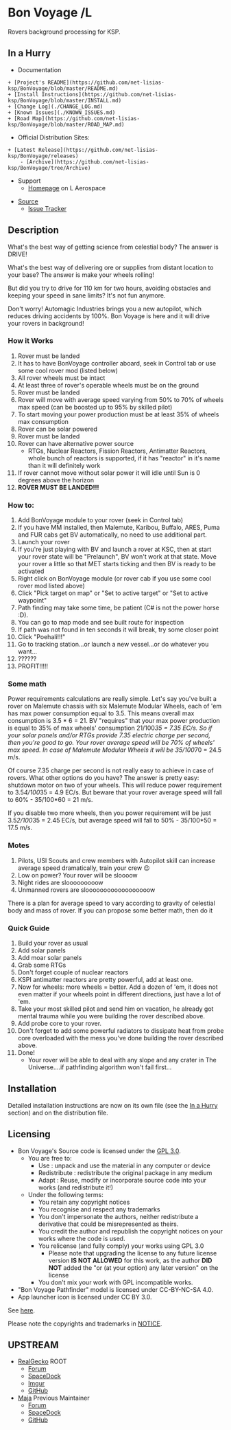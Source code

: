 # Bon Voyage /L

Rovers background processing for KSP.


## In a Hurry

* Documentation
<!--	+ [Homepage](http://ksp.lisias.net/add-ons/BonVoyage/) on L Aerospace -->
	+ [Project's README](https://github.com/net-lisias-ksp/BonVoyage/blob/master/README.md)
	+ [Install Instructions](https://github.com/net-lisias-ksp/BonVoyage/blob/master/INSTALL.md)
	+ [Change Log](./CHANGE_LOG.md)
	+ [Known Issues](./KNOWN_ISSUES.md)
	+ [Road Map](https://github.com/net-lisias-ksp/BonVoyage/blob/master/ROAD_MAP.md)
* Official Distribution Sites:
<!--	+ [CurseForge](https://kerbal.curseforge.com/projects/BonVoyage) -->
<!--	+ [SpaceDock](https://spacedock.info/mod/127/BonVoyage) -->
	+ [Latest Release](https://github.com/net-lisias-ksp/BonVoyage/releases)
		- [Archive](https://github.com/net-lisias-ksp/BonVoyage/tree/Archive)
* Support
	+ [Homepage](http://ksp.lisias.net/add-ons/BonVoyage/Support/) on L Aerospace
<!--	+ [Forum](https://forum.kerbalspaceprogram.com/index.php?/topic/*-*/) -->
<!--	+ [Discussions on Github](https://github.com/net-lisias-ksp/BonVoyage/discussions/categories/support) -->
* [Source](https://github.com/net-lisias-ksp/BonVoyage)
	+ [Issue Tracker](https://github.com/net-lisias-ksp/BonVoyage/issues)


## Description

What's the best way of getting science from celestial body? The answer is DRIVE!

What's the best way of delivering ore or supplies from distant location to your base? The answer is make your wheels rolling!

But did you try to drive for 110 km for two hours, avoiding obstacles and keeping your speed in sane limits? It's not fun anymore.

Don't worry! Automagic Industries brings you a new autopilot, which reduces driving accidents by 100%. Bon Voyage is here and it will drive your rovers in background!

### How it Works

1. Rover must be landed
2. It has to have BonVoyage controller aboard, seek in Control tab or use some cool rover mod (listed below)
3. All rover wheels must be intact
4. At least three of rover's operable wheels must be on the ground
5. Rover must be landed
6. Rover will move with average speed varying from 50% to 70% of wheels max speed (can be boosted up to 95% by skilled pilot)
7. To start moving your power production must be at least 35% of wheels max consumption
8. Rover can be solar powered
9. Rover must be landed
10. Rover can have alternative power source
	* RTGs, Nuclear Reactors, Fission Reactors, Antimatter Reactors, whole bunch of reactors is supported, if it has "reactor" in it's name than it will definitely work
11. If rover cannot move without solar power it will idle until Sun is 0 degrees above the horizon
12. **ROVER MUST BE LANDED!!!**

### How to:

1. Add BonVoyage module to your rover (seek in Control tab)
2. If you have MM installed, then Malemute, Karibou, Buffalo, ARES, Puma and FUR cabs get BV automatically, no need to use additional part. 
3. Launch your rover
4. If you're just playing with BV and launch a rover at KSC, then at start your rover state will be "Prelaunch", BV won't work at that state. Move your rover a little so that MET starts ticking and then BV is ready to be activated
5. Right click on BonVoyage module (or rover cab if you use some cool rover mod listed above)
6. Click "Pick target on map" or "Set to active target" or "Set to active waypoint"
7. Path finding may take some time, be patient (C# is not the power horse :D).
8. You can go to map mode and see built route for inspection
9. If path was not found in ten seconds it will break, try some closer point
10. Click "Poehali!!!"
11. Go to tracking station...or launch a new vessel...or do whatever you want...
12. ??????
13. PROFIT!!!!!

### Some math

Power requirements calculations are really simple. Let's say you've built a rover on Malemute chassis with six Malemute Modular Wheels, each of 'em has max power consumption equal to 3.5. This means overall max consumption is 3.5 * 6 = 21. BV "requires" that your max power production is equal to 35% of max wheels' consumption 21/100*35 = 7.35 EC/s. So if your solar panels and/or RTGs provide 7.35 electric charge per second, then you're good to go. Your rover average speed will be 70% of wheels' max speed. In case of Malemute Modular Wheels it will be 35/100*70 = 24.5 m/s.

Of course 7.35 charge per second is not really easy to achieve in case of rovers. What other options do you have? The answer is pretty easy: shutdown motor on two of your wheels. This will reduce power requirement to 3.5*4/100*35 = 4.9 EC/s. But beware that your rover average speed will fall to 60% - 35/100*60 = 21 m/s.

If you disable two more wheels, then you power requirement will be just 3.5*2/100*35 = 2.45 EC/s, but average speed will fall to 50% - 35/100*50 = 17.5 m/s.

### Motes

1. Pilots, USI Scouts and crew members with Autopilot skill can increase average speed dramatically, train your crew :wink:
2. Low on power? Your rover will be sloooow
3. Night rides are slooooooooow
4. Unmanned rovers are sloooooooooooooooooow

There is a plan for average speed to vary acco﻿rding to gravity of celestial body and mass of rover. If you can propose some better math, then d﻿o it﻿

### Quick Guide

1. Build your rover as usual
2. Add solar panels
3. Add moar solar panels
4. Grab some RTGs
5. Don't forget couple of nuclear reactors
6. KSPI antimatter reactors are pretty powerful, add at least one.
7. Now for wheels: more wheels = better. Add a dozen of 'em, it does not even matter if your wheels point in different directions, just have a lot of 'em.
8. Take your most skilled pilot and send him on vacation, he already got mental trauma while you were building the rover described above.
9. Add probe core to your rover.
10. Don't forget to add some powerful radiators to dissipate heat from probe core overloaded with the mess you've done building the rover described above.
11. Done!
	* Your rover will be able to deal with any slope and any crater in The Universe....if pathfinding algorithm won't fail first...

 
## Installation

Detailed installation instructions are now on its own file (see the [In a Hurry](#in-a-hurry) section) and on the distribution file.


## Licensing

* Bon Voyage's Source code is licensed under the [GPL 3.0](https://www.gnu.org/licenses/gpl-3.0.txt).
	+ You are free to:
		- Use : unpack and use the material in any computer or device
		- Redistribute : redistribute the original package in any medium
		- Adapt : Reuse, modify or incorporate source code into your works (and redistribute it!)
	+ Under the following terms:
		- You retain any copyright notices
		- You recognise and respect any trademarks
		- You don't impersonate the authors, neither redistribute a derivative that could be misrepresented as theirs.
		- You credit the author and republish the copyright notices on your works where the code is used.
		- You relicense (and fully comply) your works using GPL 3.0
			- Please note that upgrading the license to any future license version  **IS NOT ALLOWED** for this work, as the author **DID NOT**
	 added the "or (at your option) any later version" on the license
		- You don't mix your work with GPL incompatible works.
* "Bon Voyage Pathfinder" model is licensed under CC-BY-NC-SA 4.0.
* App launcher icon is licensed under CC BY 3.0.

See [here](./LICENSE).

Please note the copyrights and trademarks in [NOTICE](./NOTICE).


## UPSTREAM

* [RealGecko](https://forum.kerbalspaceprogram.com/index.php?/profile/162682-realgecko/) ROOT
	+ [Forum](https://forum.kerbalspaceprogram.com/index.php?/topic/147876-131-bon-voyage-01321-make-your-wheels-rolling-2017-10-15/)
	+ [SpaceDock](https://spacedock.info/mod/950/BonVoyage)
	+ [Imgur](https://imgur.com/a/bonvoyage-alpha-Zq28v)
	+ [GitHub](https://github.com/Real-Gecko/BonVoyage)  
* [Maja](https://forum.kerbalspaceprogram.com/index.php?/profile/168379-maja/) Previous Maintainer
	+ [Forum](https://forum.kerbalspaceprogram.com/index.php?/topic/172447-15x-bon-voyage-make-your-wheels-rolling-01411-2018-11-10/)
	+ [SpaceDock](https://spacedock.info/mod/950/BonVoyage)
	+ [GitHub](https://github.com/jarosm/BonVoyage)

